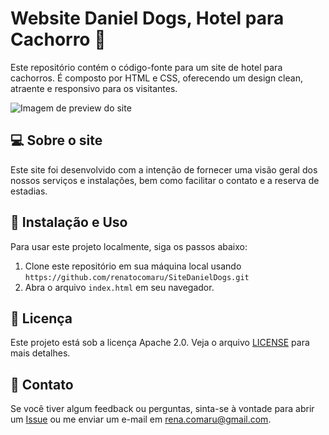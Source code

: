 # Website Daniel Dogs, Hotel para Cachorro 🐶

Este repositório contém o código-fonte para um site de hotel para cachorros. É composto por HTML e CSS, oferecendo um design clean, atraente e responsivo para os visitantes.

![Imagem de preview do site](https://i.imgur.com/fXr09is.png)

## 💻 Sobre o site

Este site foi desenvolvido com a intenção de fornecer uma visão geral dos nossos serviços e instalações, bem como facilitar o contato e a reserva de estadias.

## 🔧 Instalação e Uso

Para usar este projeto localmente, siga os passos abaixo:

1. Clone este repositório em sua máquina local usando `https://github.com/renatocomaru/SiteDanielDogs.git`
2. Abra o arquivo `index.html` em seu navegador.

## 📝 Licença

Este projeto está sob a licença Apache 2.0. Veja o arquivo [LICENSE](LICENSE) para mais detalhes.

## 💬 Contato

Se você tiver algum feedback ou perguntas, sinta-se à vontade para abrir um [Issue](https://github.com/renatocomaru/SiteDanielDogs/issues) ou me enviar um e-mail em rena.comaru@gmail.com.
